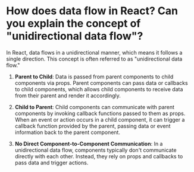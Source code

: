 # How does data flow in React? Can you explain the concept of "unidirectional data flow"?

In React, data flows in a unidirectional manner, which means it follows a single direction. This concept is often referred to as "unidirectional data flow." 

1. **Parent to Child**: Data is passed from parent components to child components via props. Parent components can pass data or callbacks to child components, which allows child components to receive data from their parent and render it accordingly.

2. **Child to Parent**: Child components can communicate with parent components by invoking callback functions passed to them as props. When an event or action occurs in a child component, it can trigger a callback function provided by the parent, passing data or event information back to the parent component.

3. **No Direct Component-to-Component Communication**: In a unidirectional data flow, components typically don't communicate directly with each other. Instead, they rely on props and callbacks to pass data and trigger actions.

